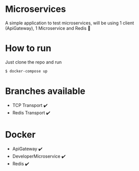 # Microservices
A simple application to test microservices, will be using 1 client (ApiGateway), 1 Microservice and Redis 🥳

# How to run
Just clone the repo and run
```bash
$ docker-compose up
```

# Branches available
- TCP Transport ✔️
- Redis Transport ✔️

# Docker
- ApiGateway ✔️
- DeveloperMicroservice ✔️
- Redis ✔️
